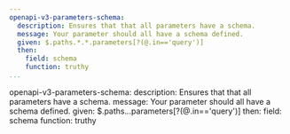 ```yaml
---
openapi-v3-parameters-schema:
  description: Ensures that that all parameters have a schema.
  message: Your parameter should all have a schema defined.
  given: $.paths.*.*.parameters[?(@.in=='query')]
  then:
    field: schema
    function: truthy
...
```

openapi-v3-parameters-schema:
  description: Ensures that that all parameters have a schema.
  message: Your parameter should all have a schema defined.
  given: $.paths.*.*.parameters[?(@.in=='query')]
  then:
    field: schema
    function: truthy
